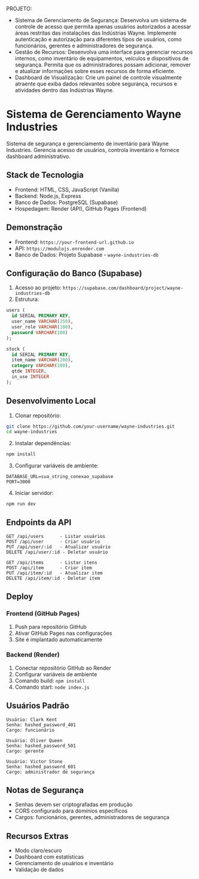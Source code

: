 PROJETO:
- Sistema de Gerenciamento de Segurança:
Desenvolva um sistema de controle de acesso que permita apenas
usuários autorizados a acessar áreas restritas das instalações das Indústrias
Wayne.
Implemente autenticação e autorização para diferentes tipos de usuários,
como funcionários, gerentes e administradores de segurança.
- Gestão de Recursos:
Desenvolva uma interface para gerenciar recursos internos, como
inventário de equipamentos, veículos e dispositivos de segurança.
Permita que os administradores possam adicionar, remover e atualizar
informações sobre esses recursos de forma eficiente.
- Dashboard de Visualização:
Crie um painel de controle visualmente atraente que exiba dados relevantes
sobre segurança, recursos e atividades dentro das Indústrias Wayne.


# Sistema de Gerenciamento Wayne Industries

Sistema de segurança e gerenciamento de inventário para Wayne Industries. Gerencia acesso de usuários, controla inventário e fornece dashboard administrativo.

## Stack de Tecnologia

- Frontend: HTML, CSS, JavaScript (Vanilla)
- Backend: Node.js, Express
- Banco de Dados: PostgreSQL (Supabase)
- Hospedagem: Render (API), GitHub Pages (Frontend)

## Demonstração

- Frontend: `https://your-frontend-url.github.io`
- API: `https://modulojs.onrender.com`
- Banco de Dados: Projeto Supabase - `wayne-industries-db`

## Configuração do Banco (Supabase)

1. Acesso ao projeto: `https://supabase.com/dashboard/project/wayne-industries-db`
2. Estrutura:
```sql
users (
  id SERIAL PRIMARY KEY,
  user_name VARCHAR(250),
  user_role VARCHAR(100),
  password VARCHAR(100)
);

stock (
  id SERIAL PRIMARY KEY,
  item_name VARCHAR(200),
  category VARCHAR(100),
  qtde INTEGER,
  in_use INTEGER
);
```

## Desenvolvimento Local

1. Clonar repositório:
```bash
git clone https://github.com/your-username/wayne-industries.git
cd wayne-industries
```

2. Instalar dependências:
```bash
npm install
```

3. Configurar variáveis de ambiente:
```env
DATABASE_URL=sua_string_conexao_supabase
PORT=3000
```

4. Iniciar servidor:
```bash
npm run dev
```

## Endpoints da API

```
GET /api/users      - Listar usuários
POST /api/user      - Criar usuário
PUT /api/user/:id   - Atualizar usuário
DELETE /api/user/:id - Deletar usuário

GET /api/items      - Listar itens
POST /api/item      - Criar item
PUT /api/item/:id   - Atualizar item
DELETE /api/item/:id - Deletar item
```

## Deploy

### Frontend (GitHub Pages)
1. Push para repositório GitHub
2. Ativar GitHub Pages nas configurações
3. Site é implantado automaticamente

### Backend (Render)
1. Conectar repositório GitHub ao Render
2. Configurar variáveis de ambiente
3. Comando build: `npm install`
4. Comando start: `node index.js`

## Usuários Padrão

```
Usuário: Clark Kent
Senha: hashed_password_401
Cargo: funcionário

Usuário: Oliver Queen
Senha: hashed_password_501
Cargo: gerente

Usuário: Victor Stone
Senha: hashed_password_601
Cargo: administrador de segurança
```

## Notas de Segurança

- Senhas devem ser criptografadas em produção
- CORS configurado para domínios específicos
- Cargos: funcionários, gerentes, administradores de segurança

## Recursos Extras

- Modo claro/escuro
- Dashboard com estatísticas
- Gerenciamento de usuários e inventário
- Validação de dados

